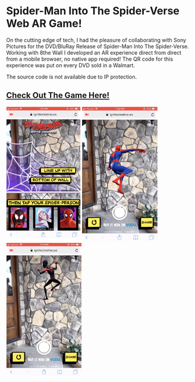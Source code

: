 # Spider-Man Into The Spider-Verse Web AR Game!

On the cutting edge of tech, I had the pleasure of collaborating with Sony Pictures for the DVD/BluRay Release of Spider-Man Into The Spider-Verse. Working with 8the Wall I developed an AR experience direct from direct from a mobile browser, no native app required! The QR code for this experience was put on every DVD sold in a Walmart.

The source code is not available due to IP protection.

## [Check Out The Game Here!](https://sites.sonypictures.com/spiderverse/spiderversear/)

<img src="images/image1.png" width="200">        <img src="images/image2.png" width="204">        <img src="images/image3.png" width="203">
